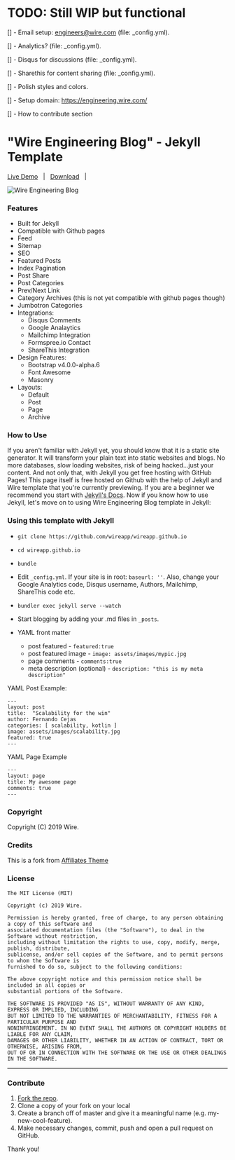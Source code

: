 # TODO: Still WIP but functional
 [] - Email setup: engineers@wire.com (file: _config.yml).

 [] - Analytics? (file: _config.yml).

 [] - Disqus for discussions (file: _config.yml).

 [] - Sharethis for content sharing (file: _config.yml).

 [] - Polish styles and colors.

 [] - Setup domain: https://engineering.wire.com/

 [] - How to contribute section

# "Wire Engineering Blog" - Jekyll Template

[Live Demo](https://engineering.wire.com) &nbsp; | &nbsp; [Download](https://github.com/wireapp/wireapp.github.io/archive/master.zip) &nbsp; |


![Wire Engineering Blog](assets/images/theme1.jpg)

### Features

- Built for Jekyll
- Compatible with Github pages
- Feed
- Sitemap
- SEO
- Featured Posts
- Index Pagination
- Post Share
- Post Categories
- Prev/Next Link
- Category Archives (this is not yet compatible with github pages though)
- Jumbotron Categories
- Integrations:
    - Disqus Comments
    - Google Analaytics
    - Mailchimp Integration
    - Formspree.io Contact
    - ShareThis Integration
- Design Features:
    - Bootstrap v4.0.0-alpha.6
    - Font Awesome
    - Masonry
- Layouts:
    - Default
    - Post
    - Page
    - Archive
    
### How to Use

If you aren't familiar with Jekyll yet, you should know that it is a static site generator. It will transform your plain text into static websites and blogs. No more databases, slow loading websites, risk of being hacked...just your content. And not only that, with Jekyll you get free hosting with GitHub Pages! This page itself is free hosted on Github with the help of Jekyll and Wire template that you're currently previewing. If you are a beginner we recommend you start with [Jekyll's Docs](https://jekyllrb.com/docs/installation/). Now if you know how to use Jekyll, let's move on to using Wire Engineering Blog template in Jekyll:

### Using this template with Jekyll

- `git clone https://github.com/wireapp/wireapp.github.io`
- `cd wireapp.github.io`
- `bundle`
- Edit `_config.yml`. If your site is in root: `baseurl: ''`. Also, change your Google Analytics code, Disqus username, Authors, Mailchimp, ShareThis code etc.
- `bundler exec jekyll serve --watch`
- Start blogging by adding your .md files in `_posts`. 

- YAML front matter
    - post featured - `featured:true`
    - post featured image - `image: assets/images/mypic.jpg`
    - page comments - `comments:true`
    - meta description (optional) - `description: "this is my meta description"`
    
YAML Post Example:
```
---
layout: post
title:  "Scalability for the win"
author: Fernando Cejas
categories: [ scalability, kotlin ]
image: assets/images/scalability.jpg
featured: true
---
```

YAML Page Example
```
---
layout: page
title: My awesome page
comments: true
---
```

### Copyright

Copyright (C) 2019 Wire.

### Credits

This is a fork from [Affiliates Theme](https://www.wowthemes.net/free-jekyll-template-affiliates/) 

### License

    The MIT License (MIT)

    Copyright (c) 2019 Wire.

    Permission is hereby granted, free of charge, to any person obtaining a copy of this software and 
    associated documentation files (the "Software"), to deal in the Software without restriction, 
    including without limitation the rights to use, copy, modify, merge, publish, distribute, 
    sublicense, and/or sell copies of the Software, and to permit persons to whom the Software is 
    furnished to do so, subject to the following conditions:

    The above copyright notice and this permission notice shall be included in all copies or 
    substantial portions of the Software.

    THE SOFTWARE IS PROVIDED "AS IS", WITHOUT WARRANTY OF ANY KIND, EXPRESS OR IMPLIED, INCLUDING 
    BUT NOT LIMITED TO THE WARRANTIES OF MERCHANTABILITY, FITNESS FOR A PARTICULAR PURPOSE AND 
    NONINFRINGEMENT. IN NO EVENT SHALL THE AUTHORS OR COPYRIGHT HOLDERS BE LIABLE FOR ANY CLAIM, 
    DAMAGES OR OTHER LIABILITY, WHETHER IN AN ACTION OF CONTRACT, TORT OR OTHERWISE, ARISING FROM, 
    OUT OF OR IN CONNECTION WITH THE SOFTWARE OR THE USE OR OTHER DEALINGS IN THE SOFTWARE.

-----------------

### Contribute

1. [Fork the repo](a).
2. Clone a copy of your fork on your local
3. Create a branch off of master and give it a meaningful name (e.g. my-new-cool-feature).
4. Make necessary changes, commit, push and open a pull request on GitHub.

Thank you!
